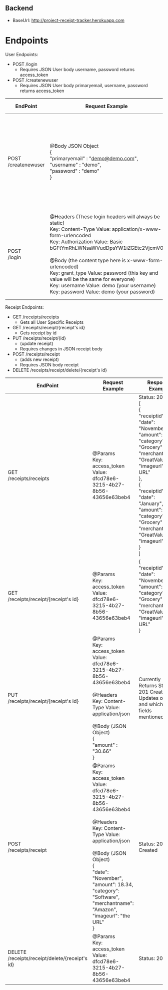 ## Backend

* BaseUrl: http://project-receipt-tracker.herokuapp.com

# Endpoints

User Endpoints:
* POST /login 
  * Requires JSON User body username, password  returns access_token
* POST /createnewuser 
  * Requires JSON User body primaryemail, username, password  returns access_token

| EndPoint               	| Request Example                                                                                                                                                                                                                                                                                                                                                                                                                                          	| Response Example                                                                                                                                                                          	|
|------------------------	|----------------------------------------------------------------------------------------------------------------------------------------------------------------------------------------------------------------------------------------------------------------------------------------------------------------------------------------------------------------------------------------------------------------------------------------------------------	|-------------------------------------------------------------------------------------------------------------------------------------------------------------------------------------------	|
| POST<br>/createnewuser 	| @Body JSON Object<br>{<br>        "primaryemail" : "demo@demo.com",<br>        "username" : "demo",<br>        "password" : "demo"<br>}                                                                                                                                                                                                                                                                                                                  	| Status: 201 Created<br>{<br>    "access_token": "e73f96a6-d60d-4abb-9802-1a567c7f97da",<br>    "token_type": "bearer",<br>    "expires_in": 3599,<br>    "scope": "read trust write"<br>} 	|
| POST<br>/login         	| @Headers (These login headers will always be static)<br>Key: Content-Type   Value: application/x-www-form-urlencoded<br>Key: Authorization   Value: Basic bGFtYmRhLWNsaWVudDpsYW1iZGEtc2VjcmV0<br><br>@Body (the content type here is x-www-form-urlencoded)<br>Key: grant_type   Value: password   (this key and value will be the same for everyone)<br>Key: username   Value: demo   (your username)<br>Key: password   Value: demo   (your password) 	| Status: 200 OK<br>{<br>    "access_token": "e73f96a6-d60d-4abb-9802-1a567c7f97da",<br>    "token_type": "bearer",<br>    "expires_in": 2625,<br>    "scope": "read trust write"<br>}      	|

Receipt Endpoints:
* GET /receipts/receipts
  * Gets all User Specific Receipts 
* GET /receipts/receipt/{receipt's id}
  * Gets receipt by id
* PUT /receipts/receipt/{id}
  * (update receipt)
  * Requires changes in JSON receipt body
* POST /receipts/receipt 
  * (adds new receipt)
  * Requires JSON body receipt
* DELETE /receipts/receipt/delete/{receipt's id}

| EndPoint                                          	| Request Example                                                                                                                                                                                                                                                                                                                                     	| Response Example                                                                                                                                                                                                                                                                                                                                                                                                                                                 	|
|---------------------------------------------------	|-----------------------------------------------------------------------------------------------------------------------------------------------------------------------------------------------------------------------------------------------------------------------------------------------------------------------------------------------------	|------------------------------------------------------------------------------------------------------------------------------------------------------------------------------------------------------------------------------------------------------------------------------------------------------------------------------------------------------------------------------------------------------------------------------------------------------------------	|
| GET <br>/receipts/receipts                        	| @Params<br>Key: access_token   Value: dfcd78e6-3215-4b27-8b56-43656e63beb4                                                                                                                                                                                                                                                                          	|  Status: 200 OK<br>[<br>    {<br>        "receiptid": 215,<br>        "date": "November",<br>        "amount": 22.34,<br>        "category": "Grocery",<br>        "merchantname": "GreatValue",<br>        "imageurl": "the URL"<br>    },<br>    {<br>        "receiptid": 222,<br>        "date": "January",<br>        "amount": 22.34,<br>        "category": "Grocery",<br>        "merchantname": "GreatValue",<br>        "imageurl": null<br>    }<br>] 	|
| GET<br>/receipts/receipt/{receipt's id}           	| @Params<br>Key: access_token   Value: dfcd78e6-3215-4b27-8b56-43656e63beb4                                                                                                                                                                                                                                                                          	| {<br>        "receiptid": 215,<br>        "date": "November",<br>        "amount": 22.34,<br>        "category": "Grocery",<br>        "merchantname": "GreatValue",<br>        "imageurl": "the URL"<br>}                                                                                                                                                                                                                                                       	|
| PUT<br>/receipts/receipt/{receipt's id}           	| @Params<br>Key: access_token   Value: dfcd78e6-3215-4b27-8b56-43656e63beb4<br><br>@Headers<br>Key: Content-Type   Value: application/json<br><br>@Body (JSON Object)<br>{<br>        "amount" : "30.66"<br>}                                                                                                                                        	| Currently Returns Status: 201 Created<br>Updates object and whichever fields<br>mentioned.                                                                                                                                                                                                                                                                                                                                                                       	|
| POST<br>/receipts/receipt                         	|  @Params<br>Key: access_token   Value: dfcd78e6-3215-4b27-8b56-43656e63beb4<br><br>@Headers<br>Key: Content-Type   Value: application/json<br><br>@Body (JSON Object)<br>{<br>        "date": "November",<br>        "amount": 18.34,<br>        "category": "Software",<br>        "merchantname": "Amazon",<br>        "imageurl": "the URL"<br>} 	| Status: 201 Created                                                                                                                                                                                                                                                                                                                                                                                                                                              	|
| DELETE<br>/receipts/receipt/delete/{receipt's id} 	| @Params<br>Key: access_token   Value: dfcd78e6-3215-4b27-8b56-43656e63beb4                                                                                                                                                                                                                                                                          	| Status: 200 OK                                                                                                                                                                                                                                                                                                                                                                                                                                                   	|

